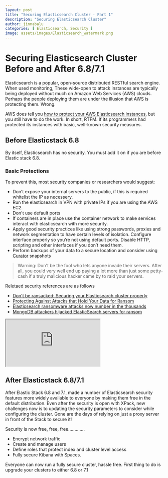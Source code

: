 ```yaml
---
layout: post
title: "Securing Elasticsearch Cluster - Part 1"
description: "Securing Elasticsearch Cluster"
author: jinnabalu
categories: [ Elasticsearch, Security ]
image: assets/images/Elasticsearch_watermark.png
---
```


# Securing Elasticsearch Cluster Before and After 6.8/7.1

Elasticsearch is a popular, open-source distributed RESTful search engine. When used monitoring, These wide-open to attack instances are typically being deployed without much on Amazon Web Services (AWS) clouds. Perhaps the people deploying them are under the illusion that AWS is protecting them. Wrong.

AWS does tell you [how to protect your AWS Elasticsearch instances](https://aws.amazon.com/blogs/security/how-to-control-access-to-your-amazon-elasticsearch-service-domain/), but you still have to do the work. In short, RTFM. If its programmers had protected its instances with basic, well-known security measures.

## Before Elasticstack 6.8

By itself, Elasticsearch has no security. You must add it on if you are before Elastic stack 6.8. 

### Basic Protections
To prevent this, most security companies or researchers would suggest:

- Don’t expose your internal servers to the public, if this is required whitelist the IP as necessery. 
- Run the elasticsearch in VPN with private IPs if you are using the AWS EC2.
- Don't use default ports
- If containers are in place use the container network to make services interact with elasticsearch with more security.
- Apply good security practices like using strong passwords, proxies and network segmentation to have certain levels of isolation. Configure interface properly so you’re not using default ports. Disable HTTP, scripting and other interfaces if you don’t need them.
- Perform backups of your data to a secure location and consider using [Curator](/curatorlink) snapshots

> Warning: Don't be the fool who lets anyone invade their servers. After all, you could very well end up paying a lot more than just some petty-cash if a truly malicious hacker came by to raid your servers.

Reletaed security references are as follows

- [Don't be ransacked: Securing your Elasticsearch cluster properly](https://code972.com/blog/2017/01/107-dont-be-ransacked-securing-your-elasticsearch-cluster-properly)
- [Protecting Against Attacks that Hold Your Data for Ransom](https://www.elastic.co/blog/protecting-against-attacks-that-hold-your-data-for-ransom)
- [Elasticsearch ransomware attacks now number in the thousands](https://www.zdnet.com/article/elasticsearch-ransomware-attacks-now-number-in-the-thousands/)
- [MongoDB attackers hijacked ElasticSearch servers for ransom](https://blog.360totalsecurity.com/en/mongodb-attackers-hijacked-elasticsearch-servers-ransom/)

<div class="embed-responsive embed-responsive-16by9">
  <iframe class="embed-responsive-item" src="https://www.youtube.com/embed/c9O5_a50aOQ?rel=0" allowfullscreen></iframe>
</div>

## After Elasticstack 6.8/7.1

After Elastic Stack 6.8 and 7.1, made a number of Elasticsearch security features more widely available to everyone by making them free in the default distribution. Even after the security is open with XPack, new challenges now is to updating the security parameters to consider while configuring the cluster. Gone are the days of relying on just a proxy server in front of the Stack to secure it!

Security is now free, free, free.............

- Encrypt network traffic
- Create and manage users
- Define roles that protect index and cluster level access
- Fully secure Kibana with Spaces.

Everyone can now run a fully secure cluster, hassle free. First thing to do is upgrade your clusters to either 6.8 or 7.1
